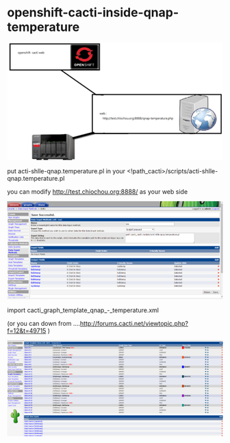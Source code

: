 # openshift-cacti-inside-qnap-temperature

![alt tag](https://github.com/chio-nzgft/openshift-cacti-inside-qnap-temperature/raw/master/p6.png)

put acti-shlle-qnap.temperature.pl in your <!path_cacti>/scripts/acti-shlle-qnap.temperature.pl

you can modify http://test.chiochou.org:8888/ as your web side

![alt tag](https://github.com/chio-nzgft/openshift-cacti-inside-qnap-temperature/raw/master/p1.png)

import cacti_graph_template_qnap_-_temperature.xml

(or you can down from ....http://forums.cacti.net/viewtopic.php?f=12&t=49715 )

![alt tag](https://github.com/chio-nzgft/openshift-cacti-inside-qnap-temperature/raw/master/p2.png)

